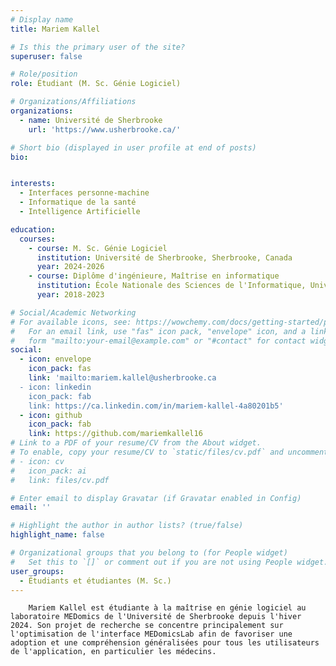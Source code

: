 ```yaml
---
# Display name
title: Mariem Kallel

# Is this the primary user of the site?
superuser: false

# Role/position
role: Étudiant (M. Sc. Génie Logiciel)

# Organizations/Affiliations
organizations:
  - name: Université de Sherbrooke
    url: 'https://www.usherbrooke.ca/'

# Short bio (displayed in user profile at end of posts)
bio: 


interests:
  - Interfaces personne-machine
  - Informatique de la santé
  - Intelligence Artificielle

education:
  courses:
    - course: M. Sc. Génie Logiciel
      institution: Université de Sherbrooke, Sherbrooke, Canada
      year: 2024-2026
    - course: Diplôme d'ingénieure, Maîtrise en informatique
      institution: École Nationale des Sciences de l'Informatique, Université de Manouba, Tunis, Tunisie
      year: 2018-2023

# Social/Academic Networking
# For available icons, see: https://wowchemy.com/docs/getting-started/page-builder/#icons
#   For an email link, use "fas" icon pack, "envelope" icon, and a link in the
#   form "mailto:your-email@example.com" or "#contact" for contact widget.
social:
  - icon: envelope
    icon_pack: fas
    link: 'mailto:mariem.kallel@usherbrooke.ca
  - icon: linkedin
    icon_pack: fab
    link: https://ca.linkedin.com/in/mariem-kallel-4a80201b5'
  - icon: github
    icon_pack: fab
    link: https://github.com/mariemkallel16
# Link to a PDF of your resume/CV from the About widget.
# To enable, copy your resume/CV to `static/files/cv.pdf` and uncomment the lines below.
# - icon: cv
#   icon_pack: ai
#   link: files/cv.pdf

# Enter email to display Gravatar (if Gravatar enabled in Config)
email: ''

# Highlight the author in author lists? (true/false)
highlight_name: false

# Organizational groups that you belong to (for People widget)
#   Set this to `[]` or comment out if you are not using People widget.
user_groups:
  - Étudiants et étudiantes (M. Sc.)
---
```


        Mariem Kallel est étudiante à la maîtrise en génie logiciel au laboratoire MEDomics de l'Université de Sherbrooke depuis l'hiver 2024. Son projet de recherche se concentre principalement sur l'optimisation de l'interface MEDomicsLab afin de favoriser une adoption et une compréhension généralisées pour tous les utilisateurs de l'application, en particulier les médecins.
